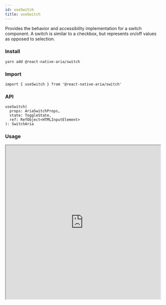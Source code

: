 ```yaml
---
id: useSwitch
title: useSwitch
---
```


Provides the behavior and accessibility implementation for a switch component. A switch is similar to a checkbox, but represents on/off values as opposed to selection.


### Install

```
yarn add @react-native-aria/switch
```

### Import

```
import { useSwitch } from '@react-native-aria/switch'
```

### API

```
useSwitch(
  props: AriaSwitchProps,
  state: ToggleState,
  ref: RefObject<HTMLInputElement>
): SwitchAria
```

### Usage

<iframe src="https://snack.expo.io/embedded/@nishanbende/switch?iframeId=pkw3kbg1to&preview=true&platform=web&theme=dark" height="500" width="100%" />
